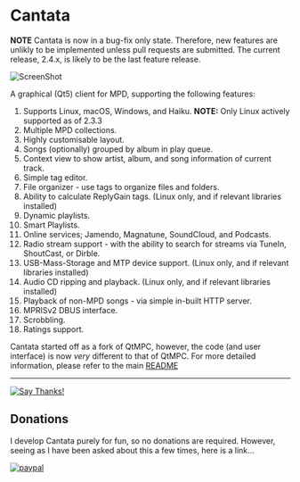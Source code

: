 Cantata
=======

**NOTE** Cantata is now in a bug-fix only state. Therefore, new features are unlikly to be implemented unless pull requests are submitted. The current release, 2.4.x, is likely to be the last feature release.

![ScreenShot](screenshots/mainwindow.png)


A graphical (Qt5) client for MPD, supporting the following features:

  1. Supports Linux, macOS, Windows, and Haiku. **NOTE:** Only Linux actively supported as of 2.3.3
  2. Multiple MPD collections.
  3. Highly customisable layout.
  4. Songs (optionally) grouped by album in play queue.
  5. Context view to show artist, album, and song information of current track.
  6. Simple tag editor.
  7. File organizer - use tags to organize files and folders.
  8. Ability to calculate ReplyGain tags. (Linux only, and if relevant libraries installed)
  9. Dynamic playlists.
 10. Smart Playlists.
 11. Online services; Jamendo, Magnatune, SoundCloud, and Podcasts.
 12. Radio stream support - with the ability to search for streams via TuneIn, ShoutCast, or Dirble.
 13. USB-Mass-Storage and MTP device support. (Linux only, and if relevant libraries installed)
 14. Audio CD ripping and playback. (Linux only, and if relevant libraries installed)
 15. Playback of non-MPD songs - via simple in-built HTTP server.
 16. MPRISv2 DBUS interface.
 17. Scrobbling.
 18. Ratings support.

Cantata started off as a fork of QtMPC, however, the code (and user interface) is now *very* different to that of QtMPC.
For more detailed information, please refer to the main [README](https://raw.githubusercontent.com/CDrummond/cantata/master/README)


---

[![Say Thanks!](https://img.shields.io/badge/Say%20Thanks-!-1EAEDB.svg)](https://saythanks.io/to/craigd)

## Donations

I develop Cantata purely for fun, so no donations are required. However, seeing as I have been asked about this a few times, here is a link...

[![paypal](https://www.paypalobjects.com/en_US/i/btn/btn_donateCC_LG.gif)](https://www.paypal.com/cgi-bin/webscr?cmd=_s-xclick&hosted_button_id=2X2CTDUH27V9L&source=url)


